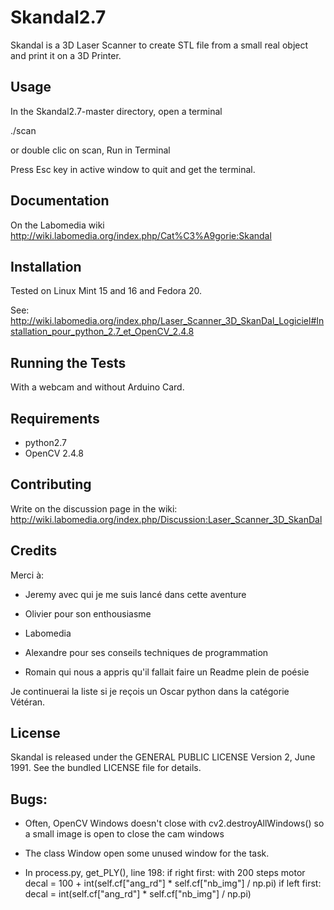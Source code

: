 Skandal2.7
==========

Skandal is a 3D Laser Scanner to create STL file from a small real object
and print it on a 3D Printer.


## Usage
In the Skandal2.7-master directory, open a terminal

 ./scan

 or double clic on scan, Run in Terminal

Press Esc key in active window to quit and get the terminal.

## Documentation
On the Labomedia wiki
http://wiki.labomedia.org/index.php/Cat%C3%A9gorie:Skandal


## Installation
Tested on Linux Mint 15 and 16 and Fedora 20.

See:
http://wiki.labomedia.org/index.php/Laser_Scanner_3D_SkanDal_Logiciel#Installation_pour_python_2.7_et_OpenCV_2.4.8


## Running the Tests
With a webcam and without Arduino Card.


## Requirements
* python2.7
* OpenCV 2.4.8


## Contributing
Write on the discussion page in the wiki:
http://wiki.labomedia.org/index.php/Discussion:Laser_Scanner_3D_SkanDal


## Credits
Merci à:

* Jeremy avec qui je me suis lancé dans cette aventure

* Olivier pour son enthousiasme

* Labomedia

* Alexandre pour ses conseils techniques de programmation

* Romain qui nous a appris qu'il fallait faire un Readme plein de poésie

Je continuerai la liste si je reçois un Oscar python dans la catégorie Vétéran.


## License
Skandal is released under the GENERAL PUBLIC LICENSE Version 2, June 1991.
See the bundled LICENSE file for details.


## Bugs:
* Often, OpenCV Windows doesn't close with cv2.destroyAllWindows()
    so a small image is open to close the cam windows

* The class Window open some unused window for the task.

* In process.py, get_PLY(), line 198:
    if right first: with 200 steps motor
    decal = 100 + int(self.cf["ang_rd"] * self.cf["nb_img"] / np.pi)
    if left first:
    decal = int(self.cf["ang_rd"] * self.cf["nb_img"] / np.pi)
